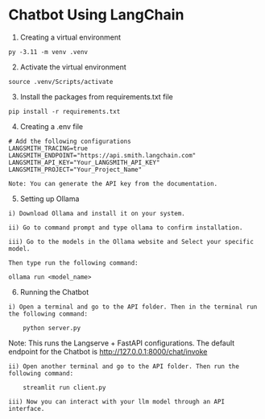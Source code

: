 # Chatbot Using LangChain

1) Creating a virtual environment

```
py -3.11 -m venv .venv
```

2) Activate the virtual environment

```
source .venv/Scripts/activate
```

3) Install the packages from requirements.txt file

```
pip install -r requirements.txt
```

4) Creating a .env file

```
# Add the following configurations
LANGSMITH_TRACING=true
LANGSMITH_ENDPOINT="https://api.smith.langchain.com"
LANGSMITH_API_KEY="Your_LANGSMITH_API_KEY"
LANGSMITH_PROJECT="Your_Project_Name"

Note: You can generate the API key from the documentation.

```

5) Setting up Ollama

```
i) Download Ollama and install it on your system.
```

```
ii) Go to command prompt and type ollama to confirm installation.
```

```
iii) Go to the models in the Ollama website and Select your specific model.

Then type run the following command:

ollama run <model_name>
```

6) Running the Chatbot

```
i) Open a terminal and go to the API folder. Then in the terminal run the following command:

    python server.py
```
Note: 
This runs the Langserve + FastAPI configurations. 
The default endpoint for the Chatbot is http://127.0.0.1:8000/chat/invoke

```
ii) Open another terminal and go to the API folder. Then run the following command:

    streamlit run client.py
```

```
iii) Now you can interact with your llm model through an API interface.
```

